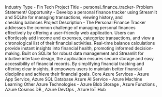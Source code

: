 Industry Type - Fin Tech
Project Title - personal_finance_tracker-
Problem Statement/ Opportunity - Develop a personal finance tracker using Streamlit and SQLite for managing transactions, viewing history, and checking balances
Project Description - The Personal Finance Tracker addresses the common challenge of managing personal finances effectively by offering a user-friendly web application. Users can effortlessly add income and expenses, categorize transactions, and view a chronological list of their financial activities. Real-time balance calculations provide instant insights into financial health, promoting informed decision-making. Built on SQLite for robust data management and Streamlit for intuitive interface design, the application ensures secure storage and easy accessibility of financial records. By simplifying financial tracking and offering clear insights, it empowers users to maintain better financial discipline and achieve their financial goals.
Core Azure Services - Azure App Service, Azure SQL Database
Azure AI Service - Azure Machine Learning
Other Azure Technologies - Azure Blob Storage , Azure Functions , Azure Cosmos DB , Azure DevOps , Azure IoT Hub
